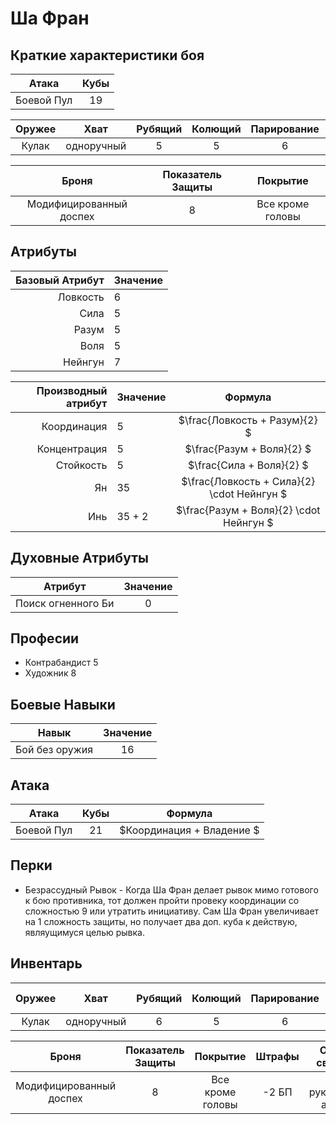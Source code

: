 # Ша Фран

## Краткие характеристики боя

| Атака      | Кубы |
|:----------:|:----:|
| Боевой Пул | 19   | 

| Оружее               | Хват              | Рубящий | Колющий | Парирование | Урон  |
|:--------------------:|:-----------------:|:-------:|:-------:|:-----------:|:-----:|
| Кулак                | одноручный        | 5       | 5       | 6           | 1     |

| Броня                   | Показатель Защиты | Покрытие         |
|:-----------------------:|:-----------------:|:----------------:|
| Модифицированный доспех | 8                 | Все кроме головы |

## Атрибуты

| Базовый Атрибут  | Значение |
|-----------------:|:---------|
| Ловкость         |    6     |
| Сила             |    5     |
| Разум            |    5     |
| Воля             |    5     |
| Нейнгун          |    7     |

| Производный атрибут | Значение | Формула                                     |
|--------------------:|:---------|:-------------------------------------------:|
| Координация         | 5        | $\frac{Ловкость + Разум}{2}               $ |
| Концентрация        | 5        | $\frac{Разум + Воля}{2}                   $ |
| Стойкость           | 5        | $\frac{Сила + Воля}{2}                    $ |
| Ян                  | 35       | $\frac{Ловкость + Сила}{2} \cdot Нейнгун  $ |
| Инь                 | 35 + 2   | $\frac{Разум + Воля}{2} \cdot Нейнгун     $ |

## Духовные Атрибуты

| Атрибут            | Значение |
|:------------------:|:--------:|
| Поиск огненного Би |   0      |

## Професии

+ Контрабандист 5
+ Художник 8

## Боевые Навыки

| Навык                  | Значение |
|:----------------------:|:--------:|
| Бой без оружия         | 16       |

## Атака

| Атака      | Кубы | Формула                    |
|:----------:|:----:|:--------------------------:|
| Боевой Пул | 21   | $Координация + Владение $ |

## Перки

+ Безрассудный Рывок - Когда Ша Фран делает рывок мимо готового к бою противника, тот должен пройти провеку координации со сложностью 9 или утратить инициативу. Сам Ша Фран увеличивает на 1 сложность защиты, но получает два доп. куба к действую, являущимуся целью рывка.

## Инвентарь

| Оружее               | Хват              | Рубящий | Колющий | Парирование | Урон  | Особые Свойства              |
|:--------------------:|:-----------------:|:-------:|:-------:|:-----------:|:-----:|:----------------------------:|
| Кулак                | одноручный        | 6       | 5       | 6           | -3    |                              |

| Броня                   | Показатель Защиты | Покрытие         | Штрафы | Особые свойства             |
|:-----------------------:|:-----------------:|:----------------:|:------:|:---------------------------:|
| Модифицированный доспех | 8                 | Все кроме головы | -2 БП  | Урон рукопашных атак $+1$ |
